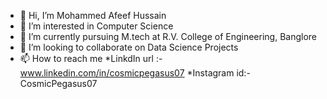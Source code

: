 - 👋 Hi, I’m Mohammed Afeef Hussain
- 👀 I’m interested in Computer Science
- 🌱 I’m currently pursuing M.tech at R.V. College of Engineering, Banglore
- 💞️ I’m looking to collaborate on Data Science Projects
- 📫 How to reach me 
*LinkdIn url :- www.linkedin.com/in/cosmicpegasus07
*Instagram id:-CosmicPegasus07

<!---
CosmicPegasus07/CosmicPegasus07 is a ✨ special ✨ repository because its `README.md` (this file) appears on your GitHub profile.
You can click the Preview link to take a look at your changes.
--->
